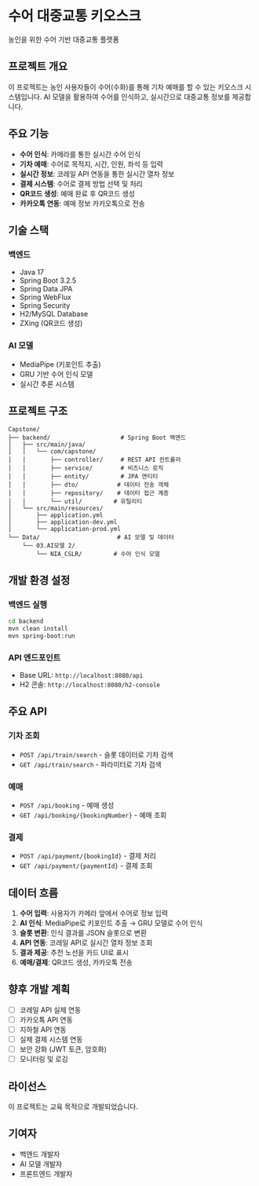 # 수어 대중교통 키오스크

농인을 위한 수어 기반 대중교통 플랫폼

## 프로젝트 개요

이 프로젝트는 농인 사용자들이 수어(수화)를 통해 기차 예매를 할 수 있는 키오스크 시스템입니다. AI 모델을 활용하여 수어를 인식하고, 실시간으로 대중교통 정보를 제공합니다.

## 주요 기능

- **수어 인식**: 카메라를 통한 실시간 수어 인식
- **기차 예매**: 수어로 목적지, 시간, 인원, 좌석 등 입력
- **실시간 정보**: 코레일 API 연동을 통한 실시간 열차 정보
- **결제 시스템**: 수어로 결제 방법 선택 및 처리
- **QR코드 생성**: 예매 완료 후 QR코드 생성
- **카카오톡 연동**: 예매 정보 카카오톡으로 전송

## 기술 스택

### 백엔드
- Java 17
- Spring Boot 3.2.5
- Spring Data JPA
- Spring WebFlux
- Spring Security
- H2/MySQL Database
- ZXing (QR코드 생성)

### AI 모델
- MediaPipe (키포인트 추출)
- GRU 기반 수어 인식 모델
- 실시간 추론 시스템

## 프로젝트 구조

```
Capstone/
├── backend/                    # Spring Boot 백엔드
│   ├── src/main/java/
│   │   └── com/capstone/
│   │       ├── controller/     # REST API 컨트롤러
│   │       ├── service/        # 비즈니스 로직
│   │       ├── entity/         # JPA 엔티티
│   │       ├── dto/           # 데이터 전송 객체
│   │       ├── repository/    # 데이터 접근 계층
│   │       └── util/         # 유틸리티
│   └── src/main/resources/
│       ├── application.yml
│       ├── application-dev.yml
│       └── application-prod.yml
└── Data/                      # AI 모델 및 데이터
    └── 03.AI모델 2/
        └── NIA_CSLR/         # 수어 인식 모델
```

## 개발 환경 설정

### 백엔드 실행
```bash
cd backend
mvn clean install
mvn spring-boot:run
```

### API 엔드포인트
- Base URL: `http://localhost:8080/api`
- H2 콘솔: `http://localhost:8080/h2-console`

## 주요 API

### 기차 조회
- `POST /api/train/search` - 슬롯 데이터로 기차 검색
- `GET /api/train/search` - 파라미터로 기차 검색

### 예매
- `POST /api/booking` - 예매 생성
- `GET /api/booking/{bookingNumber}` - 예매 조회

### 결제
- `POST /api/payment/{bookingId}` - 결제 처리
- `GET /api/payment/{paymentId}` - 결제 조회

## 데이터 흐름

1. **수어 입력**: 사용자가 카메라 앞에서 수어로 정보 입력
2. **AI 인식**: MediaPipe로 키포인트 추출 → GRU 모델로 수어 인식
3. **슬롯 변환**: 인식 결과를 JSON 슬롯으로 변환
4. **API 연동**: 코레일 API로 실시간 열차 정보 조회
5. **결과 제공**: 추천 노선을 카드 UI로 표시
6. **예매/결제**: QR코드 생성, 카카오톡 전송

## 향후 개발 계획

- [ ] 코레일 API 실제 연동
- [ ] 카카오톡 API 연동
- [ ] 지하철 API 연동
- [ ] 실제 결제 시스템 연동
- [ ] 보안 강화 (JWT 토큰, 암호화)
- [ ] 모니터링 및 로깅

## 라이선스

이 프로젝트는 교육 목적으로 개발되었습니다.

## 기여자

- 백엔드 개발자
- AI 모델 개발자
- 프론트엔드 개발자
